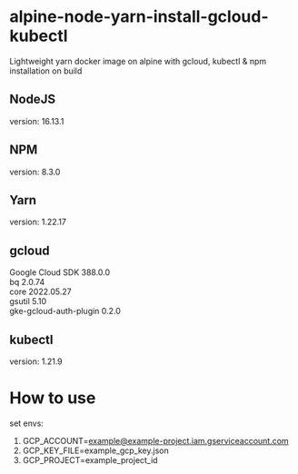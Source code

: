 # alpine-node-yarn-install-gcloud-kubectl
Lightweight yarn docker image on alpine with gcloud, kubectl & npm installation on build

## NodeJS
version: 16.13.1

## NPM
version: 8.3.0

## Yarn
version: 1.22.17

## gcloud
Google Cloud SDK 388.0.0  
bq 2.0.74  
core 2022.05.27  
gsutil 5.10  
gke-gcloud-auth-plugin 0.2.0  

## kubectl
version: 1.21.9  

# How to use
set envs:
1. GCP_ACCOUNT=example@example-project.iam.gserviceaccount.com
2. GCP_KEY_FILE=example_gcp_key.json
3. GCP_PROJECT=example_project_id
